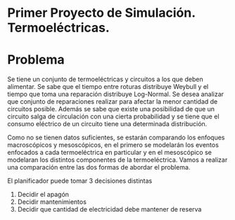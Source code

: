 # Primer Proyecto de Simulación. Termoeléctricas.


# Problema

Se tiene un conjunto de termoeléctricas y circuitos a los que deben alimentar. Se sabe que el tiempo entre roturas distribuye Weybull y el tiempo que toma una reparación distribuye Log-Normal. Se desea analizar que conjunto de reparaciones realizar para afectar la menor cantidad de circuitos posible. Además se sabe que existe una posibilidad de que un circuito salga de circulación con una cierta probabilidad y se tiene que el consumo eléctrico de un circuito tiene una determinada distribución.

Como no se tienen datos suficientes, se estarán comparando los enfoques macroscópicos y mesoscópicos, en el primero se modelarán los eventos enfocados a cada termoeléctrica en particular y en el mesoscópico se modelaran los distintos componentes de la termoeléctrica. Vamos a realizar una comparación entre las dos formas de abordar el problema.

El planificador puede tomar 3 decisiones distintas

1. Decidir el apagón
2. Decidir mantenimientos
3. Decidir que cantidad de electricidad debe mantener de reserva
